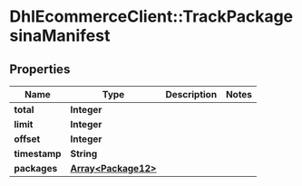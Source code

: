 # DhlEcommerceClient::TrackPackagesinaManifest

## Properties
Name | Type | Description | Notes
------------ | ------------- | ------------- | -------------
**total** | **Integer** |  |
**limit** | **Integer** |  |
**offset** | **Integer** |  |
**timestamp** | **String** |  |
**packages** | [**Array&lt;Package12&gt;**](Package12.md) |  |


